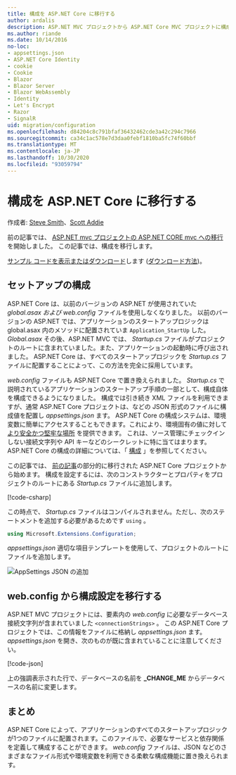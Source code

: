```yaml
---
title: 構成を ASP.NET Core に移行する
author: ardalis
description: ASP.NET MVC プロジェクトから ASP.NET Core MVC プロジェクトに構成を移行する方法について説明します。
ms.author: riande
ms.date: 10/14/2016
no-loc:
- appsettings.json
- ASP.NET Core Identity
- cookie
- Cookie
- Blazor
- Blazor Server
- Blazor WebAssembly
- Identity
- Let's Encrypt
- Razor
- SignalR
uid: migration/configuration
ms.openlocfilehash: d84204c8c791bfaf36432462cde3a42c294c7966
ms.sourcegitcommit: ca34c1ac578e7d3daa0febf1810ba5fc74f60bbf
ms.translationtype: MT
ms.contentlocale: ja-JP
ms.lasthandoff: 10/30/2020
ms.locfileid: "93059794"
---
```

# <a name="migrate-configuration-to-aspnet-core"></a>構成を ASP.NET Core に移行する

作成者: [Steve Smith](https://ardalis.com/)、[Scott Addie](https://scottaddie.com)

前の記事では、 [ASP.NET mvc プロジェクトの ASP.NET CORE mvc への移行](xref:migration/mvc)を開始しました。 この記事では、構成を移行します。

[サンプル コードを表示またはダウンロード](https://github.com/dotnet/AspNetCore.Docs/tree/master/aspnetcore/migration/configuration/samples)します ([ダウンロード方法](xref:index#how-to-download-a-sample))。

## <a name="setup-configuration"></a>セットアップの構成

ASP.NET Core は、以前のバージョンの ASP.NET が使用されていた *global.asax および* *web.config* ファイルを使用しなくなりました。 以前のバージョンの ASP.NET では、アプリケーションのスタートアップロジックは global.asax 内のメソッドに配置されていま `Application_StartUp` した。 *Global.asax* その後、ASP.NET MVC では、 *Startup.cs* ファイルがプロジェクトのルートに含まれていました。また、アプリケーションの起動時に呼び出されました。 ASP.NET Core は、すべてのスタートアップロジックを *Startup.cs* ファイルに配置することによって、この方法を完全に採用しています。

*web.config* ファイルも ASP.NET Core で置き換えられました。 *Startup.cs* で説明されているアプリケーションのスタートアップ手順の一部として、構成自体を構成できるようになりました。 構成では引き続き XML ファイルを利用できますが、通常 ASP.NET Core プロジェクトは、などの JSON 形式のファイルに構成値を配置し *appsettings.json* ます。 ASP.NET Core の構成システムは、環境変数に簡単にアクセスすることもできます。これにより、環境固有の値に対して [より安全かつ堅牢な場所](xref:security/app-secrets) を提供できます。 これは、ソース管理にチェックインしない接続文字列や API キーなどのシークレットに特に当てはまります。 ASP.NET Core の構成の詳細については、「 [構成](xref:fundamentals/configuration/index) 」を参照してください。

この記事では、 [前の記事](xref:migration/mvc)の部分的に移行された ASP.NET Core プロジェクトから始めます。 構成を設定するには、次のコンストラクターとプロパティをプロジェクトのルートにある *Startup.cs* ファイルに追加します。

[!code-csharp[](configuration/samples/WebApp1/src/WebApp1/Startup.cs?range=11-16)]

この時点で、 *Startup.cs* ファイルはコンパイルされません。ただし、次のステートメントを追加する必要があるためです `using` 。

```csharp
using Microsoft.Extensions.Configuration;
```

*appsettings.json* 適切な項目テンプレートを使用して、プロジェクトのルートにファイルを追加します。

![AppSettings JSON の追加](configuration/_static/add-appsettings-json.png)

## <a name="migrate-configuration-settings-from-webconfig"></a>web.config から構成設定を移行する

ASP.NET MVC プロジェクトには、要素内の *web.config* に必要なデータベース接続文字列が含まれていました `<connectionStrings>` 。 この ASP.NET Core プロジェクトでは、この情報をファイルに格納し *appsettings.json* ます。 *appsettings.json* を開き、次のものが既に含まれていることに注意してください。

[!code-json[](../migration/configuration/samples/WebApp1/src/WebApp1/appsettings.json?highlight=4)]

上の強調表示された行で、データベースの名前を **_CHANGE_ME** からデータベースの名前に変更します。

## <a name="summary"></a>まとめ

ASP.NET Core によって、アプリケーションのすべてのスタートアップロジックが1つのファイルに配置されます。このファイルで、必要なサービスと依存関係を定義して構成することができます。 *web.config* ファイルは、JSON などのさまざまなファイル形式や環境変数を利用できる柔軟な構成機能に置き換えられます。
